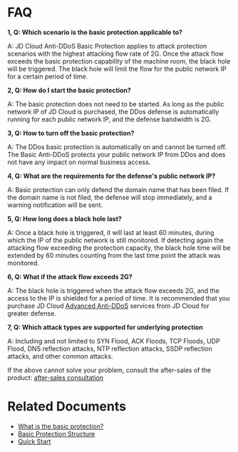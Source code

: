 # FAQ

**1, Q: Which scenario is the basic protection applicable to?**

A: JD Cloud Anti-DDoS Basic Protection applies to attack protection scenarios with the highest attacking flow rate of 2G. Once the attack flow exceeds the basic protection capability of the machine room, the black hole will be triggered. The black hole will limit the flow for the public network IP for a certain period of time.

**2, Q: How do I start the basic protection?**

A: The basic protection does not need to be started. As long as the public network IP of JD Cloud is purchased, the DDos defense is automatically running for each public network IP, and the defense bandwidth is 2G.

**3, Q: How to turn off the basic protection?**

A: The DDos basic protection is automatically on and cannot be turned off. The Basic Anti-DDoS protects your public network IP from DDos and does not have any impact on normal business access.

**4, Q: What are the requirements for the defense's public network IP?**

A: Basic protection can only defend the domain name that has been filed. If the domain name is not filed, the defense will stop immediately, and a warning notification will be sent.

**5, Q: How long does a black hole last?**

A: Once a black hole is triggered, it will last at least 60 minutes, during which the IP of the public network is still monitored. If detecting again the attacking flow exceeding the protection capacity, the black hole time will be extended by 60 minutes counting from the last time point the attack was monitored.
  
**6, Q: What if the attack flow exceeds 2G?**

A: The black hole is triggered when the attack flow exceeds 2G, and the access to the IP is shielded for a period of time. It is recommended that you purchase JD Cloud [Advanced Anti-DDoS](https://www.jdcloud.com/products/ipanti) services from JD Cloud for greater defense.

**7, Q: Which attack types are supported for underlying protection**

A: Including and not limited to SYN Flood, ACK Floods, TCP Floods, UDP Flood, DNS reflection attacks, NTP reflection attacks, SSDP reflection attacks, and other common attacks.

If the above cannot solve your problem, consult the after-sales of the product: [after-sales consultation](https://ticket.jdcloud.com/myorder/form?cateId=2&questionId=13)

# Related Documents

- [What is the basic protection? ](https://github.com/jdcloudcom/cn/blob/edit/documentation/Cloud-Security/Basic-Anti-DDoS/Introduction/Overview.md)
- [Basic Protection Structure](https://github.com/jdcloudcom/cn/blob/edit/documentation/Cloud-Security/Basic-Anti-DDoS/Introduction/Basic-Infrastructure.md)
- [Quick Start](https://github.com/jdcloudcom/cn/blob/edit/documentation/Cloud-Security/Basic-Anti-DDoS/Getting-Started/Basic-Anti-DDos-Started.md)
